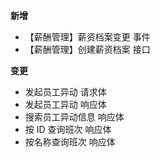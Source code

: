 **新增**

- 【薪酬管理】薪资档案变更 事件
- 【薪酬管理】创建薪资档案 接口

**变更**

- 发起员工异动 请求体
- 发起员工异动 响应体
- 搜索员工异动信息 响应体
- 按 ID 查询班次 响应体
- 按名称查询班次 响应体